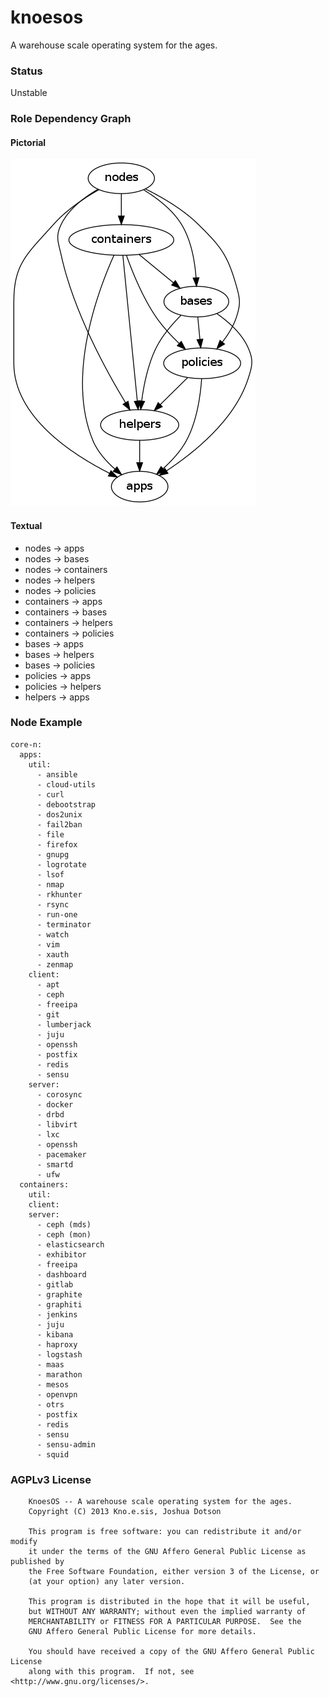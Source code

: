 knoesos
====

A warehouse scale operating system for the ages.

### Status
Unstable

### Role Dependency Graph

#### Pictorial

![Role Dependencies](assets/png/role-deps.png?raw=true "Role Dependencies")


#### Textual

- nodes -> apps
- nodes -> bases
- nodes -> containers
- nodes -> helpers
- nodes -> policies
- containers -> apps
- containers -> bases
- containers -> helpers
- containers -> policies
- bases -> apps
- bases -> helpers
- bases -> policies
- policies -> apps
- policies -> helpers
- helpers -> apps


### Node Example

```
core-n:
  apps:
    util:
      - ansible
      - cloud-utils
      - curl
      - debootstrap
      - dos2unix
      - fail2ban
      - file
      - firefox
      - gnupg
      - logrotate
      - lsof
      - nmap
      - rkhunter
      - rsync
      - run-one
      - terminator
      - watch
      - vim
      - xauth
      - zenmap
    client:
      - apt
      - ceph
      - freeipa
      - git
      - lumberjack
      - juju
      - openssh
      - postfix
      - redis
      - sensu
    server:
      - corosync
      - docker
      - drbd
      - libvirt
      - lxc
      - openssh
      - pacemaker
      - smartd
      - ufw
  containers:
    util:
    client:
    server:
      - ceph (mds)
      - ceph (mon)
      - elasticsearch
      - exhibitor
      - freeipa
      - dashboard
      - gitlab
      - graphite
      - graphiti
      - jenkins
      - juju
      - kibana
      - haproxy
      - logstash
      - maas
      - marathon
      - mesos
      - openvpn
      - otrs
      - postfix
      - redis
      - sensu
      - sensu-admin
      - squid
```

### AGPLv3 License
```
    KnoesOS -- A warehouse scale operating system for the ages.
    Copyright (C) 2013 Kno.e.sis, Joshua Dotson

    This program is free software: you can redistribute it and/or modify
    it under the terms of the GNU Affero General Public License as published by
    the Free Software Foundation, either version 3 of the License, or
    (at your option) any later version.

    This program is distributed in the hope that it will be useful,
    but WITHOUT ANY WARRANTY; without even the implied warranty of
    MERCHANTABILITY or FITNESS FOR A PARTICULAR PURPOSE.  See the
    GNU Affero General Public License for more details.

    You should have received a copy of the GNU Affero General Public License
    along with this program.  If not, see <http://www.gnu.org/licenses/>.
```
